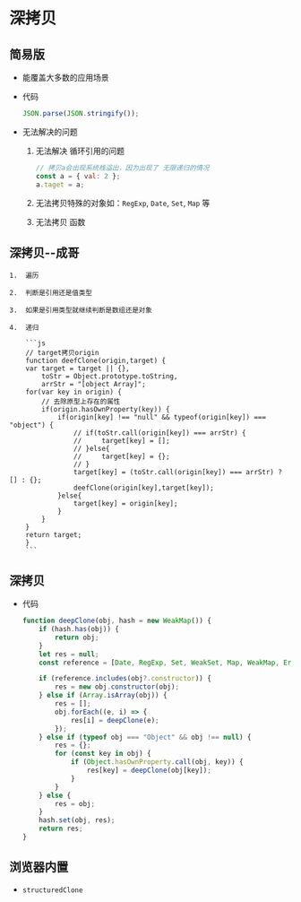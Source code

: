 # 深拷贝

## 简易版

+ 能覆盖大多数的应用场景

+ 代码

    ```js
    JSON.parse(JSON.stringify());
    ```

+ 无法解决的问题

    1. 无法解决 循环引用的问题

        ```js
        // 拷贝a会出现系统栈溢出，因为出现了 无限递归的情况
        const a = { val: 2 };
        a.taget = a;
        ```

    2. 无法拷贝特殊的对象如：`RegExp`, `Date`, `Set`, `Map` 等

    3. 无法拷贝 函数

## 深拷贝--成哥

    1.  遍历

    2.  判断是引用还是值类型

    3.  如果是引用类型就继续判断是数组还是对象

    4.  递归

        ```js
        // target拷贝origin
        function deefClone(origin,target) {
        var target = target || {},
            toStr = Object.prototype.toString,
            arrStr = "[object Array]";
        for(var key in origin) {
            // 去除原型上存在的属性
            if(origin.hasOwnProperty(key)) {
                if(origin[key] !== "null" && typeof(origin[key]) === "object") {
                    // if(toStr.call(origin[key]) === arrStr) {
                    //     target[key] = [];
                    // }else{
                    //     target[key] = {};
                    // }
                    target[key] = (toStr.call(origin[key]) === arrStr) ? [] : {};
                    deefClone(origin[key],target[key]);
                }else{
                    target[key] = origin[key];
                }
            }
        }
        return target;
        }
        ```

## 深拷贝

+ 代码

    ```js
    function deepClone(obj, hash = new WeakMap()) {
        if (hash.has(obj)) {
            return obj;
        }
        let res = null;
        const reference = [Date, RegExp, Set, WeakSet, Map, WeakMap, Error];

        if (reference.includes(obj?.constructor)) {
            res = new obj.constructor(obj);
        } else if (Array.isArray(obj)) {
            res = [];
            obj.forEach((e, i) => {
                res[i] = deepClone(e);
            });
        } else if (typeof obj === "Object" && obj !== null) {
            res = {};
            for (const key in obj) {
                if (Object.hasOwnProperty.call(obj, key)) {
                    res[key] = deepClone(obj[key]);
                }
            }
        } else {
            res = obj;
        }
        hash.set(obj, res);
        return res;
    }
    ```

## 浏览器内置

+ `structuredClone` &#x20;
